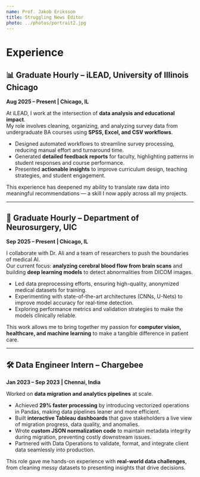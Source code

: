 ```yaml
---
name: Prof. Jakob Eriksson
title: Struggling News Editor
photo: ../photos/portrait2.jpg
---
```


# Experience  

## 📊 Graduate Hourly – iLEAD, University of Illinois Chicago  
**Aug 2025 – Present | Chicago, IL**  

At iLEAD, I work at the intersection of **data analysis and educational impact**.  
My role involves cleaning, organizing, and analyzing survey data from undergraduate BA courses using **SPSS, Excel, and CSV workflows**.  

- Designed automated workflows to streamline survey processing, reducing manual effort and turnaround time.  
- Generated **detailed feedback reports** for faculty, highlighting patterns in student responses and course performance.  
- Presented **actionable insights** to improve curriculum design, teaching strategies, and student engagement.  

This experience has deepened my ability to translate raw data into meaningful recommendations — a skill I now apply across all my projects.  

---

## 🧠 Graduate Hourly – Department of Neurosurgery, UIC  
**Sep 2025 – Present | Chicago, IL**  

I collaborate with Dr. Ali and a team of researchers to push the boundaries of medical AI.  
Our current focus: **analyzing cerebral blood flow from brain scans** and building **deep learning models** to detect abnormalities from DICOM images.  

- Led data preprocessing efforts, ensuring high-quality, anonymized medical datasets for training.  
- Experimenting with state-of-the-art architectures (CNNs, U-Nets) to improve model accuracy for real-time detection.  
- Exploring performance metrics and validation strategies to make the models clinically reliable.  

This work allows me to bring together my passion for **computer vision, healthcare, and machine learning** to make a tangible difference in patient care.  

---

## 🛠️ Data Engineer Intern – Chargebee  
**Jan 2023 – Sep 2023 | Chennai, India**  

Worked on **data migration and analytics pipelines** at scale.  

- Achieved **29% faster processing** by introducing vectorized operations in Pandas, making data pipelines leaner and more efficient.  
- Built **interactive Tableau dashboards** that gave stakeholders a live view of migration progress, data quality, and anomalies.  
- Wrote **custom JSON normalization code** to maintain metadata integrity during migration, preventing costly downstream issues.  
- Partnered with Data Operations to validate, format, and integrate client data seamlessly into production.  

This role gave me hands-on experience with **real-world data challenges**, from cleaning messy datasets to presenting insights that drive decisions.
